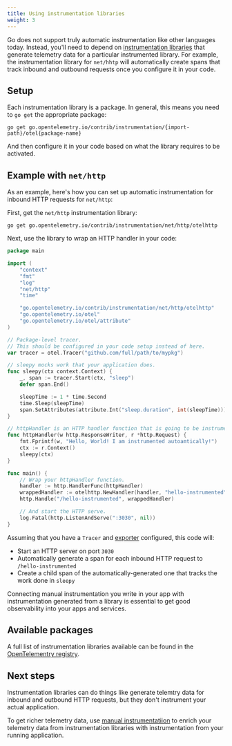 ```yaml
---
title: Using instrumentation libraries
weight: 3
---
```


Go does not support truly automatic instrumentation like other languages today. Instead, you'll need to depend on [instrumentation libraries](https://opentelemetry.io/docs/reference/specification/glossary/#instrumentation-library) that generate telemetry data for a particular instrumented library. For example, the instrumentation library for `net/hhtp` will automatically create spans that track inbound and outbound requests once you configure it in your code.

## Setup

Each instrumentation library is a package. In general, this means you need to `go get` the appropriate package:

```console
go get go.opentelemetry.io/contrib/instrumentation/{import-path}/otel{package-name}
```

And then configure it in your code based on what the library requires to be activated.

## Example with `net/http`

As an example, here's how you can set up automatic instrumentation for inbound HTTP requests for `net/http`:

First, get the `net/http` instrumentation library:

```console
go get go.opentelemetry.io/contrib/instrumentation/net/http/otelhttp
```

Next, use the library to wrap an HTTP handler in your code:

```go
package main

import (
	"context"
	"fmt"
	"log"
	"net/http"
	"time"

	"go.opentelemetry.io/contrib/instrumentation/net/http/otelhttp"
	"go.opentelemetry.io/otel"
	"go.opentelemetry.io/otel/attribute"
)

// Package-level tracer.
// This should be configured in your code setup instead of here.
var tracer = otel.Tracer("github.com/full/path/to/mypkg")

// sleepy mocks work that your application does.
func sleepy(ctx context.Context) {
	_, span := tracer.Start(ctx, "sleep")
	defer span.End()

	sleepTime := 1 * time.Second
	time.Sleep(sleepTime)
	span.SetAttributes(attribute.Int("sleep.duration", int(sleepTime)))
}

// httpHandler is an HTTP handler function that is going to be instrumented.
func httpHandler(w http.ResponseWriter, r *http.Request) {
	fmt.Fprintf(w, "Hello, World! I am instrumented autoamtically!")
	ctx := r.Context()
	sleepy(ctx)
}

func main() {
	// Wrap your httpHandler function.
	handler := http.HandlerFunc(httpHandler)
	wrappedHandler := otelhttp.NewHandler(handler, "hello-instrumented")
	http.Handle("/hello-instrumented", wrappedHandler)

	// And start the HTTP serve.
	log.Fatal(http.ListenAndServe(":3030", nil))
}
```

Assuming that you have a `Tracer` and [exporter](exporting_data.md) configured, this code will:

* Start an HTTP server on port `3030`
* Automatically generate a span for each inbound HTTP request to `/hello-instrumented`
* Create a child span of the automatically-generated one that tracks the work done in `sleepy`

Connecting manual instrumentation you write in your app with instrumentation generated from a library is essential to get good observability into your apps and services.

## Available packages

A full list of instrumentation libraries available can be found in the [OpenTelementry registry](https://opentelemetry.io/registry/?language=go&component=instrumentation).

## Next steps

Instrumentation libraries can do things like generate telemtry data for inbound and outbound HTTP requests, but they don't instrument your actual application.

To get richer telemetry data, use [manual instrumentatiion](instrumentation.md) to enrich your telemetry data from instrumentation libraries with instrumentation from your running application.
